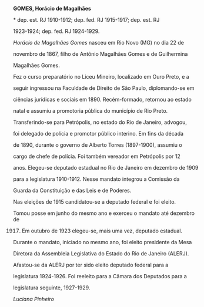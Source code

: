 **GOMES, Horácio de Magalhães**



\* dep. est. RJ 1910-1912; dep. fed. RJ 1915-1917; dep. est. RJ

1923-1924; dep. fed. RJ 1924-1929.



*Horácio de Magalhães Gomes* nasceu em Rio Novo (MG) no dia 22 de

novembro de 1867, filho de Antônio Magalhães Gomes e de Guilhermina

Magalhães Gomes.



Fez o curso preparatório no Liceu Mineiro, localizado em Ouro Preto, e a

seguir ingressou na Faculdade de Direito de São Paulo, diplomando-se em

ciências jurídicas e sociais em 1890. Recém-formado, retornou ao estado

natal e assumiu a promotoria pública do município de Rio Preto.



Transferindo-se para Petrópolis, no estado do Rio de Janeiro, advogou,

foi delegado de polícia e promotor público interino. Em fins da década

de 1890, durante o governo de Alberto Torres (1897-1900), assumiu o

cargo de chefe de polícia. Foi também vereador em Petrópolis por 12

anos. Elegeu-se deputado estadual no Rio de Janeiro em dezembro de 1909

para a legislatura 1910-1912. Nesse mandato integrou a Comissão da

Guarda da Constituição e das Leis e de Poderes.



Nas eleições de 1915 candidatou-se a deputado federal e foi eleito.

Tomou posse em junho do mesmo ano e exerceu o mandato até dezembro de

1917. Em outubro de 1923 elegeu-se, mais uma vez, deputado estadual.

Durante o mandato, iniciado no mesmo ano, foi eleito presidente da Mesa

Diretora da Assembleia Legislativa do Estado do Rio de Janeiro (ALERJ).



Afastou-se da ALERJ por ter sido eleito deputado federal para a

legislatura 1924-1926. Foi reeleito para a Câmara dos Deputados para a

legislatura seguinte, 1927-1929.



*Luciana Pinheiro*



